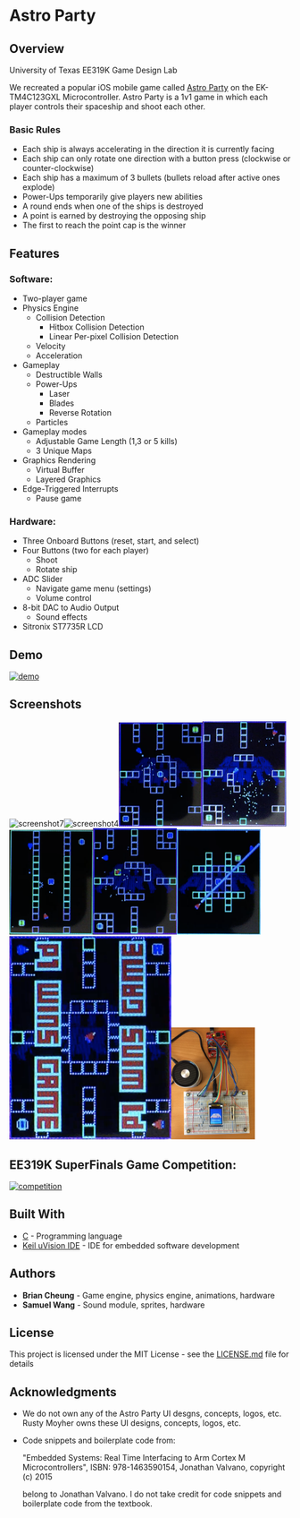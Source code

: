 # Astro Party

## Overview

University of Texas EE319K Game Design Lab

We recreated a popular iOS mobile game called [Astro Party](https://itunes.apple.com/us/app/astro-party/id904693943?mt=8) on the EK-TM4C123GXL Microcontroller.
Astro Party is a 1v1 game in which each player controls their spaceship and shoot each other. 

### Basic Rules
* Each ship is always accelerating in the direction it is currently facing
* Each ship can only rotate one direction with a button press (clockwise or counter-clockwise)
* Each ship has a maximum of 3 bullets (bullets reload after active ones explode)
* Power-Ups temporarily give players new abilities
* A round ends when one of the ships is destroyed
* A point is earned by destroying the opposing ship
* The first to reach the point cap is the winner

## Features

### Software:
* Two-player game
* Physics Engine
  * Collision Detection
    * Hitbox Collision Detection
    * Linear Per-pixel Collision Detection
  * Velocity 
  * Acceleration
* Gameplay
  * Destructible Walls
  * Power-Ups
    * Laser
    * Blades
    * Reverse Rotation
  * Particles
* Gameplay modes
  * Adjustable Game Length (1,3 or 5 kills)
  * 3 Unique Maps
* Graphics Rendering
  * Virtual Buffer
  * Layered Graphics
* Edge-Triggered Interrupts
  * Pause game

### Hardware:
* Three Onboard Buttons (reset, start, and select)
* Four Buttons (two for each player)
  * Shoot
  * Rotate ship
* ADC Slider
  * Navigate game menu (settings)
  * Volume control
* 8-bit DAC to Audio Output
  * Sound effects
* Sitronix ST7735R LCD

## Demo

[<img width="300" alt="demo" src="http://img.youtube.com/vi/q_EWK4ydNm0/0.jpg">](https://youtu.be/q_EWK4ydNm0)

## Screenshots

<img width="300" alt="screenshot7" src="https://github.com/b-cheung/Astro-Party/blob/master/screenshots/Astro%20Party%20Screenshot%207.png"><img width="300" alt="screenshot4" src="https://github.com/b-cheung/Astro-Party/blob/master/screenshots/Astro%20Party%20Screenshot%204.png"><img width="150" alt="screenshot2" src="https://github.com/b-cheung/Astro-Party/blob/master/screenshots/Astro%20Party%20Screenshot%202.png"><img width="150" alt="screenshot6" src="https://github.com/b-cheung/Astro-Party/blob/master/screenshots/Astro%20Party%20Screenshot%206.png"><img width="150" alt="screenshot5" src="https://github.com/b-cheung/Astro-Party/blob/master/screenshots/Astro%20Party%20Screenshot%205.png"><img width="150" alt="screenshot1" src="https://github.com/b-cheung/Astro-Party/blob/master/screenshots/Astro%20Party%20Screenshot%201.png"><img width="150" alt="screenshot8" src="https://github.com/b-cheung/Astro-Party/blob/master/screenshots/Astro%20Party%20Screenshot%208.png"><img width="290" alt="screenshot3" src="https://github.com/b-cheung/Astro-Party/blob/master/screenshots/Astro%20Party%20Screenshot%203.png"><img width="150" alt="screenshot9" src="https://github.com/b-cheung/Astro-Party/blob/master/screenshots/Astro%20Party%20Screenshot%209.png">

## EE319K SuperFinals Game Competition:

[<img width="300" alt="competition" src="http://img.youtube.com/vi/ogT-apOq7TE/1.jpg">](https://youtu.be/ogT-apOq7TE)

## Built With

* [C](https://en.wikipedia.org/wiki/C_(programming_language)) - Programming language
* [Keil uVision IDE](http://www2.keil.com/mdk5/uvision/) - IDE for embedded software development

## Authors

* **Brian Cheung** - Game engine, physics engine, animations, hardware
* **Samuel Wang** - Sound module, sprites, hardware

## License

This project is licensed under the MIT License - see the [LICENSE.md](LICENSE.md) file for details

## Acknowledgments

* We do not own any of the Astro Party UI desgns, concepts, logos, etc. Rusty Moyher owns these UI designs, concepts, logos, etc.
* Code snippets and boilerplate code from:

  "Embedded Systems: Real Time Interfacing to Arm Cortex M Microcontrollers", ISBN: 978-1463590154, Jonathan Valvano, copyright (c) 2015 

  belong to Jonathan Valvano. I do not take credit for code snippets and boilerplate code from the textbook.
